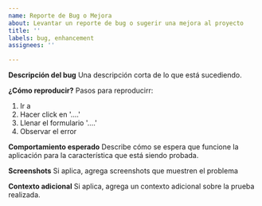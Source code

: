 ```yaml
---
name: Reporte de Bug o Mejora
about: Levantar un reporte de bug o sugerir una mejora al proyecto
title: ''
labels: bug, enhancement
assignees: ''

---
```


**Descripción del bug**
Una descripción corta de lo que está sucediendo.

**¿Cómo reproducir?**
Pasos para reproducirr:
1. Ir a 
2. Hacer click en '....'
3. Llenar el formulario  '....'
4. Observar el error

**Comportamiento esperado**
Describe cómo se espera que funcione la aplicación para la característica que está siendo probada.

**Screenshots**
Si aplica, agrega screenshots que muestren el problema

**Contexto adicional**
Si aplica, agrega un contexto adicional sobre la prueba realizada.
